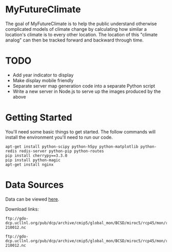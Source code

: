 MyFutureClimate
===============

The goal of MyFutureClimate is to help the public understand otherwise
complicated models of climate change by calculating how similar a location's
climate is to every other location. The location of this "climate analog" can
then be tracked forward and backward through time.


TODO
===============
 * Add year indicator to display
 * Make display mobile friendly
 * Separate server map generation code into a separate Python script
 * Write a new server in Node.js to serve up the images produced by the above


Getting Started
===============

You'll need some basic things to get started. The follow commands will install
the environment you'll need to run our code.

    apt-get install python-scipy python-h5py python-matplotlib python-redis redis-server python-pip python-routes
    pip install cherrypy==3.3.0
    pip install python-magic
    apt-get install nginx


Data Sources
============

Data can be viewed [here](ftp://gdo-dcp.ucllnl.org/pub/dcp/archive/cmip5/global_mon/).

Download links:

    ftp://gdo-dcp.ucllnl.org/pub/dcp/archive/cmip5/global_mon/BCSD/miroc5/rcp45/mon/r1i1p1/tas/BCSD_0.5deg_tas_Amon_MIROC5_rcp45_r1i1p1_200601-210012.nc

    ftp://gdo-dcp.ucllnl.org/pub/dcp/archive/cmip5/global_mon/BCSD/miroc5/rcp45/mon/r1i1p1/pr/BCSD_0.5deg_pr_Amon_MIROC5_rcp45_r1i1p1_200601-210012.nc